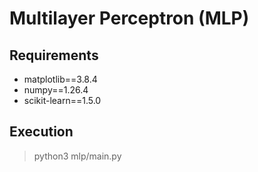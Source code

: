 # Multilayer Perceptron (MLP)

## Requirements

* matplotlib==3.8.4
* numpy==1.26.4
* scikit-learn==1.5.0

## Execution

> python3 mlp/main.py
